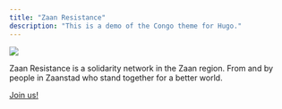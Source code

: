```yaml
---
title: "Zaan Resistance"
description: "This is a demo of the Congo theme for Hugo."
---
```


![](/img/zaanse-schans.jpg)

Zaan Resistance is a solidarity network in the Zaan region. From and by people in Zaanstad who stand together for a better world.

[Join us!](/contact)